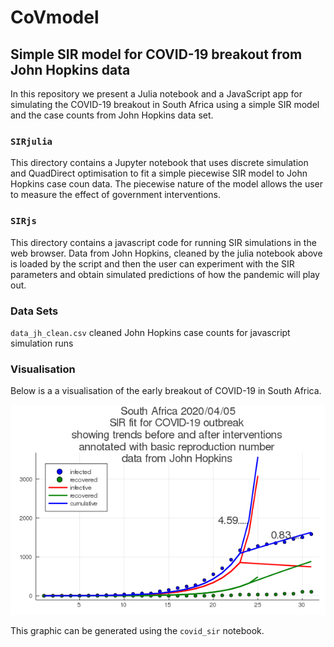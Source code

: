 # CoVmodel

## Simple SIR model for COVID-19 breakout from John Hopkins data

In this repository we present a Julia notebook and a JavaScript app for
simulating the COVID-19 breakout in South Africa using a simple SIR model
and the case counts from John Hopkins data set.

### `SIRjulia`

This directory contains a Jupyter notebook that uses discrete simulation
and QuadDirect optimisation to fit a simple piecewise SIR model to
John Hopkins case coun data. The piecewise nature of the model allows
the user to measure the effect of government interventions.

### `SIRjs`

This directory contains a javascript code for running SIR simulations
in the web browser. Data from John Hopkins, cleaned by the julia notebook
above is loaded by the script and then the user can experiment with
the SIR parameters and obtain simulated predictions of how the 
pandemic will play out.

### Data Sets

`data_jh_clean.csv` cleaned John Hopkins case counts for javascript simulation runs

### Visualisation

Below is a a visualisation of the early breakout of COVID-19 in South Africa.

![alt text](https://github.com/HughMurrell/CoVmodel/blob/master/SIRjulia/covid_plots/SIRfitSouthAfrica.png "COVID-19 South Africa")

This graphic can be generated using the `covid_sir` notebook.

